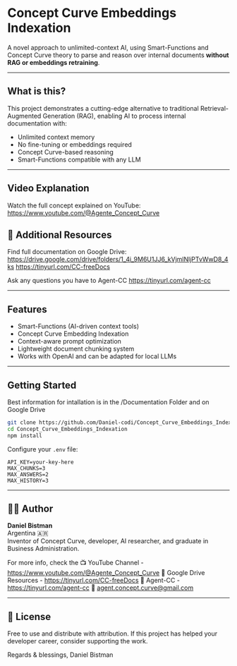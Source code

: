 
# Concept Curve Embeddings Indexation

A novel approach to unlimited-context AI, using Smart-Functions and Concept Curve theory to parse and reason over internal documents **without RAG or embeddings retraining**.

---

##  What is this?

This project demonstrates a cutting-edge alternative to traditional Retrieval-Augmented Generation (RAG), enabling AI to process internal documentation with:

-  Unlimited context memory
-  No fine-tuning or embeddings required
-  Concept Curve-based reasoning
-  Smart-Functions compatible with any LLM

---

## Video Explanation

Watch the full concept explained on YouTube:  
https://www.youtube.com/@Agente_Concept_Curve



## 📂 Additional Resources

Find full documentation on Google Drive:  
https://drive.google.com/drive/folders/1_4i_9M6U1JJ6_kVjmlNljPTvWwD8_4ks
https://tinyurl.com/CC-freeDocs

Ask any questions you have to Agent-CC
https://tinyurl.com/agent-cc

---

##  Features

- Smart-Functions (AI-driven context tools)
- Concept Curve Embedding Indexation
- Context-aware prompt optimization
- Lightweight document chunking system
- Works with OpenAI and can be adapted for local LLMs

---

##  Getting Started
Best information for intallation is in the /Documentation Folder and on Google Drive

```bash
git clone https://github.com/Daniel-codi/Concept_Curve_Embeddings_Indexation.git
cd Concept_Curve_Embeddings_Indexation
npm install
```

Configure your `.env` file:
```
API_KEY=your-key-here
MAX_CHUNKS=3
MAX_ANSWERS=2
MAX_HISTORY=3
```

---

## 🧑‍💻 Author

**Daniel Bistman**  
Argentina 🇦🇷  
Inventor of Concept Curve, developer, AI researcher, and graduate in Business Administration.

For more info, check the
📺 YouTube Channel - https://www.youtube.com/@Agente_Concept_Curve
📁 Google Drive Resources - https://tinyurl.com/CC-freeDocs
💬 Agent-CC - https://tinyurl.com/agent-cc
📧 agent.concept.curve@gmail.com



---

## 📜 License
Free to use and distribute with attribution.
If this project has helped your developer career, consider supporting the work.


Regards & blessings,
Daniel Bistman